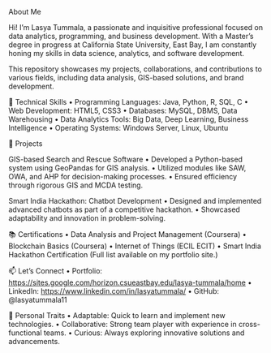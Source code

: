 About Me

Hi! I’m Lasya Tummala, a passionate and inquisitive professional focused on data analytics, programming, and business development. With a Master’s degree in progress at California State University, East Bay, I am constantly honing my skills in data science, analytics, and software development.

This repository showcases my projects, collaborations, and contributions to various fields, including data analysis, GIS-based solutions, and brand development.

🔧 Technical Skills
	•	Programming Languages: Java, Python, R, SQL, C
	•	Web Development: HTML5, CSS3
	•	Databases: MySQL, DBMS, Data Warehousing
	•	Data Analytics Tools: Big Data, Deep Learning, Business Intelligence
	•	Operating Systems: Windows Server, Linux, Ubuntu

🚀 Projects

GIS-based Search and Rescue Software
	•	Developed a Python-based system using GeoPandas for GIS analysis.
	•	Utilized modules like SAW, OWA, and AHP for decision-making processes.
	•	Ensured efficiency through rigorous GIS and MCDA testing.

Smart India Hackathon: Chatbot Development
	•	Designed and implemented advanced chatbots as part of a competitive hackathon.
	•	Showcased adaptability and innovation in problem-solving.

📚 Certifications
	•	Data Analysis and Project Management (Coursera)
	•	Blockchain Basics (Coursera)
	•	Internet of Things (ECIL ECIT)
	•	Smart India Hackathon Certification
(Full list available on my portfolio site.)

📫 Let’s Connect
	•	Portfolio: https://sites.google.com/horizon.csueastbay.edu/lasya-tummala/home
  •	LinkedIn: https://www.linkedin.com/in/lasyatummala/
  •	GitHub: @lasyatummala11

🌟 Personal Traits
	•	Adaptable: Quick to learn and implement new technologies.
	•	Collaborative: Strong team player with experience in cross-functional teams.
	•	Curious: Always exploring innovative solutions and advancements.
